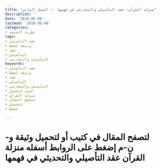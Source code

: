 ```yaml
---
title: "منزلة القرآن، عقد التأصيلي والتحديثي في فهمها  – الفصل الثاني"
description: ''
date: '2018-06-08'
lastmod: '2018-06-08'
categories:
- نظرية القيمة
tags:
- عقد التأصيلي
- وثيقة إضغط
- عقد
- التأصيلي
- التأصيلي والتحديثي
keywords:
- عقد التأصيلي
- وثيقة إضغط
- عقد
- التأصيلي
- التأصيلي والتحديثي
- كتيب لتحميل
- منزلة القرآن
- لتصفح المقال
- لتحميل
- إضغط

---
```

# **لتصفح المقال في كتيب أو لتحميل وثيقة و-ن-م إضغط على الروابط أسفله** **منزلة القرآن عقد التأصيلي والتحديثي في فهمها**

###